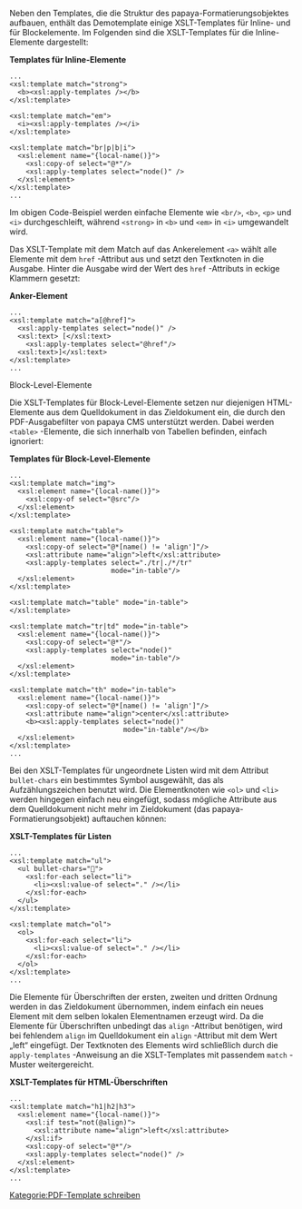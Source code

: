 
Neben den Templates, die die Struktur des papaya-Formatierungsobjektes aufbauen, enthält das Demotemplate einige XSLT-Templates für Inline- und für Blockelemente. Im Folgenden sind die XSLT-Templates für die Inline-Elemente dargestellt:

**Templates für Inline-Elemente**

~~~~ {.xml}
...
<xsl:template match="strong">
  <b><xsl:apply-templates /></b>
</xsl:template>

<xsl:template match="em">
  <i><xsl:apply-templates /></i>
</xsl:template>

<xsl:template match="br|p|b|i">
  <xsl:element name="{local-name()}">
    <xsl:copy-of select="@*"/>
    <xsl:apply-templates select="node()" />
  </xsl:element>
</xsl:template>
...
~~~~

Im obigen Code-Beispiel werden einfache Elemente wie `<br/>`, `<b>`, `<p>` und `<i>` durchgeschleift, während `<strong>` in `<b>` und `<em>` in `<i>` umgewandelt wird.

Das XSLT-Template mit dem Match auf das Ankerelement `<a>` wählt alle Elemente mit dem `href` -Attribut aus und setzt den Textknoten in die Ausgabe. Hinter die Ausgabe wird der Wert des `href` -Attributs in eckige Klammern gesetzt:

**Anker-Element**

~~~~ {.xml}
...
<xsl:template match="a[@href]">
  <xsl:apply-templates select="node()" />
  <xsl:text> [</xsl:text>
    <xsl:apply-templates select="@href"/>
  <xsl:text>]</xsl:text>
</xsl:template>
...
~~~~

Block-Level-Elemente

Die XSLT-Templates für Block-Level-Elemente setzen nur diejenigen HTML-Elemente aus dem Quelldokument in das Zieldokument ein, die durch den PDF-Ausgabefilter von papaya CMS unterstützt werden. Dabei werden `<table>` -Elemente, die sich innerhalb von Tabellen befinden, einfach ignoriert:

**Templates für Block-Level-Elemente**

~~~~ {.xml}
...
<xsl:template match="img">
  <xsl:element name="{local-name()}">
    <xsl:copy-of select="@src"/>
  </xsl:element>
</xsl:template>

<xsl:template match="table">
  <xsl:element name="{local-name()}">
    <xsl:copy-of select="@*[name() != 'align']"/>
    <xsl:attribute name="align">left</xsl:attribute>
    <xsl:apply-templates select="./tr|./*/tr"
                         mode="in-table"/>
  </xsl:element>
</xsl:template>

<xsl:template match="table" mode="in-table">
</xsl:template>

<xsl:template match="tr|td" mode="in-table">
  <xsl:element name="{local-name()}">
    <xsl:copy-of select="@*"/>
    <xsl:apply-templates select="node()"
                         mode="in-table"/>
  </xsl:element>
</xsl:template>

<xsl:template match="th" mode="in-table">
  <xsl:element name="{local-name()}">
    <xsl:copy-of select="@*[name() != 'align']"/>
    <xsl:attribute name="align">center</xsl:attribute>
    <b><xsl:apply-templates select="node()"
                            mode="in-table"/></b>
  </xsl:element>
</xsl:template>
...
~~~~

Bei den XSLT-Templates für ungeordnete Listen wird mit dem Attribut `bullet-chars` ein bestimmtes Symbol ausgewählt, das als Aufzählungszeichen benutzt wird. Die Elementknoten wie `<ol>` und `<li>` werden hingegen einfach neu eingefügt, sodass mögliche Attribute aus dem Quelldokument nicht mehr im Zieldokument (das papaya-Formatierungsobjekt) auftauchen können:

**XSLT-Templates für Listen**

~~~~ {.xml}
...
<xsl:template match="ul">
  <ul bullet-chars="">
    <xsl:for-each select="li">
      <li><xsl:value-of select="." /></li>
    </xsl:for-each>
  </ul>
</xsl:template>

<xsl:template match="ol">
  <ol>
    <xsl:for-each select="li">
      <li><xsl:value-of select="." /></li>
    </xsl:for-each>
  </ol>
</xsl:template>
...
~~~~

Die Elemente für Überschriften der ersten, zweiten und dritten Ordnung werden in das Zieldokument übernommen, indem einfach ein neues Element mit dem selben lokalen Elementnamen erzeugt wird. Da die Elemente für Überschriften unbedingt das `align` -Attribut benötigen, wird bei fehlendem `align` im Quelldokument ein `align` -Attribut mit dem Wert „left“ eingefügt. Der Textknoten des Elements wird schließlich durch die `apply-templates` -Anweisung an die XSLT-Templates mit passendem `match` -Muster weitergereicht.

**XSLT-Templates für HTML-Überschriften**

~~~~ {.xml}
...
<xsl:template match="h1|h2|h3">
  <xsl:element name="{local-name()}">
    <xsl:if test="not(@align)">
      <xsl:attribute name="align">left</xsl:attribute>
    </xsl:if>
    <xsl:copy-of select="@*"/>
    <xsl:apply-templates select="node()" />
  </xsl:element>
</xsl:template>
...
~~~~

[Kategorie:PDF-Template schreiben](export_de/Kategorie:PDF-Template_schreiben.md)